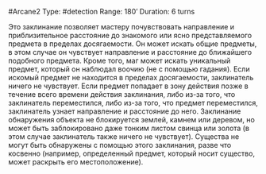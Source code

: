 #Arcane2
Type: #detection
Range: 180’
Duration: 6 turns

Это заклинание позволяет мастеру почувствовать направление и приблизительное расстояние до знакомого или ясно представляемого предмета в пределах досягаемости. Он может искать общие предметы, в этом случае он чувствует направление и расстояние до ближайшего подобного предмета. Кроме того, маг может искать уникальный предмет, который он наблюдал воочию (не с помощью гадания). Если искомый предмет не находится в пределах досягаемости, заклинатель ничего не чувствует. Если предмет попадает в зону действия позже в течение всего времени действия заклинания, либо из-за того, что заклинатель переместился, либо из-за того, что предмет переместился, заклинатель узнает направление и расстояние до него. Заклинание обнаружения объекта не блокируется землей, камнем или деревом, но может быть заблокировано даже тонким листом свинца или золота (в этом случае заклинатель также ничего не чувствует). Существа не могут быть обнаружены с помощью этого заклинания, разве что косвенно (например, определенный предмет, который носит существо, может раскрыть его местоположение).
